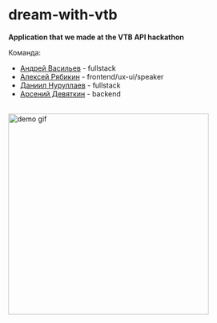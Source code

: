 # dream-with-vtb
**Application that we made at the VTB API hackathon**
<br/>

Команда:
* [Андрей Васильев](https://github.com/wizarsi) - fullstack
* [Алексей Рябикин](https://github.com/SamaraGorodok) - frontend/ux-ui/speaker
* [Даниил Нуруллаев](https://github.com/susaasus1) - fullstack
* [Арсений Девяткин](https://github.com/bonchEquipment) - backend
<br/>
<img alt="demo gif" src="demo.gif" height="400"/>
